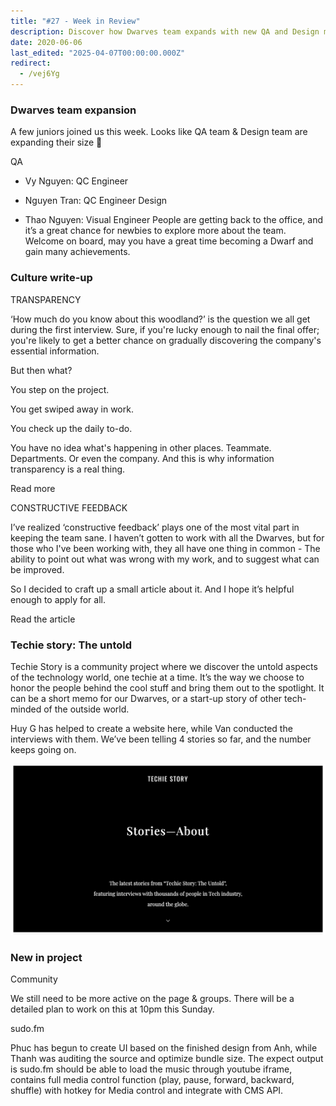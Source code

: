 ```yaml
---
title: "#27 - Week in Review"
description: Discover how Dwarves team expands with new QA and Design members, embraces transparency and feedback culture, and shares tech stories while advancing projects like sudo.fm.
date: 2020-06-06
last_edited: "2025-04-07T00:00:00.000Z"
redirect:
  - /vej6Yg
---
```


### Dwarves team expansion

A few juniors joined us this week. Looks like QA team & Design team are expanding their size 💪

QA

- Vy Nguyen: QC Engineer
- Nguyen Tran: QC Engineer
  Design

- Thao Nguyen: Visual Engineer
  People are getting back to the office, and it’s a great chance for newbies to explore more about the team. Welcome on board, may you have a great time becoming a Dwarf and gain many achievements.

### Culture write-up

TRANSPARENCY

‘How much do you know about this woodland?’ is the question we all get during the first interview. Sure, if you're lucky enough to nail the final offer; you're likely to get a better chance on gradually discovering the company's essential information.

But then what?

You step on the project.

You get swiped away in work.

You check up the daily to-do.

You have no idea what's happening in other places. Teammate. Departments. Or even the company. And this is why information transparency is a real thing.

Read more

CONSTRUCTIVE FEEDBACK

I’ve realized ‘constructive feedback’ plays one of the most vital part in keeping the team sane. I haven’t gotten to work with all the Dwarves, but for those who I've been working with, they all have one thing in common - The ability to point out what was wrong with my work, and to suggest what can be improved.

So I decided to craft up a small article about it. And I hope it’s helpful enough to apply for all.

Read the article

### Techie story: The untold

Techie Story is a community project where we discover the untold aspects of the technology world, one techie at a time. It’s the way we choose to honor the people behind the cool stuff and bring them out to the spotlight. It can be a short memo for our Dwarves, or a start-up story of other tech-minded of the outside world.

Huy G has helped to create a website here, while Van conducted the interviews with them. We’ve been telling 4 stories so far, and the number keeps going on.

![](assets/notion-image-1744007075895-v87w8.webp)

### New in project

Community

We still need to be more active on the page & groups. There will be a detailed plan to work on this at 10pm this Sunday.

sudo.fm

Phuc has begun to create UI based on the finished design from Anh, while Thanh was auditing the source and optimize bundle size. The expect output is sudo.fm should be able to load the music through youtube iframe, contains full media control function (play, pause, forward, backward, shuffle) with hotkey for Media control and integrate with CMS API.
